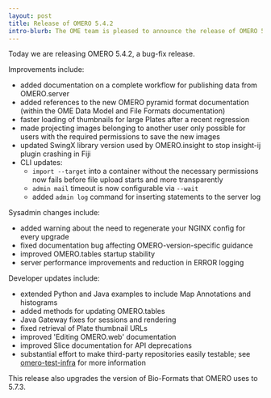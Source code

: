 ```yaml
---
layout: post
title: Release of OMERO 5.4.2
intro-blurb: The OME team is pleased to announce the release of OMERO 5.4.2.
---
```

Today we are releasing OMERO 5.4.2, a bug-fix release.

Improvements include:

* added documentation on a complete workflow for publishing data from
  OMERO.server
* added references to the new OMERO pyramid format documentation (within the
  OME Data Model and File Formats documentation)
* faster loading of thumbnails for large Plates after a recent regression
* made projecting images belonging to another user only possible for users
  with the required permissions to save the new images
* updated SwingX library version used by OMERO.insight to stop insight-ij
  plugin crashing in Fiji
* CLI updates:
  * ``import --target`` into a container without the necessary permissions 
    now fails before file upload starts and more transparently
  * ``admin mail`` timeout is now configurable via ``--wait``
  * added ``admin log`` command for inserting statements to the server log

Sysadmin changes include:

* added warning about the need to regenerate your NGINX config for every
  upgrade
* fixed documentation bug affecting OMERO-version-specific guidance
* improved OMERO.tables startup stability
* server performance improvements and reduction in ERROR logging

Developer updates include:

* extended Python and Java examples to include Map Annotations and histograms
* added methods for updating OMERO.tables
* Java Gateway fixes for sessions and rendering
* fixed retrieval of Plate thumbnail URLs
* improved 'Editing OMERO.web' documentation
* improved Slice documentation for API deprecations
* substantial effort to make third-party repositories easily testable;
  see [omero-test-infra](https://github.com/openmicroscopy/omero-test-infra)
  for more information

This release also upgrades the version of Bio-Formats that OMERO uses to
5.7.3.
